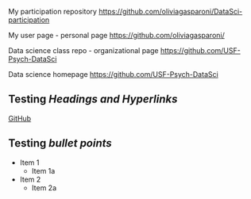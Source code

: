 My participation repository
https://github.com/oliviagasparoni/DataSci-participation

My user page - personal page
https://github.com/oliviagasparoni/

Data science class repo - organizational page
https://github.com/USF-Psych-DataSci

Data science homepage
https://github.com/USF-Psych-DataSci

## Testing *_Headings and Hyperlinks_*

[GitHub](https://github.com)

## Testing *_bullet points_*

* Item 1
  * Item 1a
* Item 2
  * Item 2a
  
  